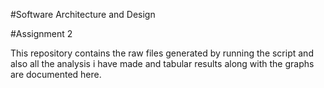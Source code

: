 #Software Architecture and Design 

#Assignment 2 

This repository contains the raw files generated by running the script and also all the analysis i have made and tabular results along with the graphs are documented here.
